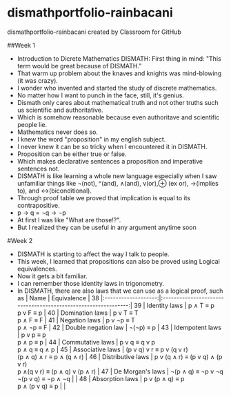 # dismathportfolio-rainbacani
dismathportfolio-rainbacani created by Classroom for GitHub


##Week 1
 - Introduction to Dicrete Mathematics DISMATH: First thing in mind: "This term would be great because of DISMATH."
- That warm up problem about the knaves and knights was mind-blowing (it was crazy).
- I wonder who invented and started the study of discrete mathematics.
- No matter how I want to punch in the face, still, it's genius.
- Dismath only cares about mathematical truth and not other truths such us scientific and authoritative.
- Which is somehow reasonable because even authoritave and scientific people lie. 
- Mathematics never does so.
- I knew the word "proposition" in my english subject. 
- I never knew it can be so tricky when I encountered it in DISMATH.
- Proposition can be either true or false. 
- Which makes declarative sentences a proposition and imperative sentences not.
- DISMATH is like learning a whole new language especially when I saw unfamiliar things like ¬(not), ^(and), ∧(and), v(or),⊕ (ex or), →(implies to), and ↔(biconditional).
- Through proof table we proved that implication is equal to its contrapositive.
- p → q = ¬q → ¬p
- At first I was like "What are those!?". 
- But I realized they can be useful in any argument anytime soon

#Week 2
- DISMATH is starting to affect the way I talk to people.
- This week, I learned that propositions can also be proved using Logical equivalences.
- Now it gets a bit familiar. 
- I can remember those identity laws in trigonometry.
- In DISMATH, there are also laws that we can use as a logical proof, such as
|         Name        |                           Equivalence                          |
38	|:-------------------:|:--------------------------------------------------------------:|
39	|    Identity laws    |                      p ∧ T ≡ p<br>p v F ≡ p               |
40	|   Domination laws   |                       p v T ≡ T<br>p ∧ F ≡ F               |
41	|    Negation laws    |                     p v ¬p ≡ T<br>p ∧ ¬p ≡ F                   |
42	| Double negation law |                            ¬(¬p) ≡ p                           |
43	|   Idempotent laws   |                       p v p ≡ p<br>p ∧ p ≡ p               |
44	|   Commutative laws  |                   p v q ≡ q v p<br>p ∧ q ≡ q ∧ p               |
45	|   Associative laws  |       (p v q) v r ≡ p v (q v r)<br>(p ∧ q) ∧ r ≡ p ∧ (q ∧ r)   |
46	|  Distributive laws  | p v (q ∧ r) ≡ (p v q) ∧ (p v r)<br>p ∧(q v r) ≡ (p ∧ q) v (p ∧ r) |
47	|   De Morgan's laws  |              ¬(p ∧ q) ≡ ¬p v ¬q<br>¬(p v q) ≡ ¬p ∧ ¬q      |    |
48	|   Absorption laws   |                 p v (p ∧ q) ≡ p<br>p ∧ (p v q) ≡ p          |   |
